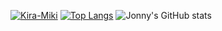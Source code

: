 [![Kira-Miki](https://github-readme-stats.vercel.app/api/pin/?username=JonnyBoy2000&repo=Kira-Public&show_icons=true&theme=tokyonight&hide_border=true)](https://github.com/anuraghazra/github-readme-stats)
[![Top Langs](https://github-readme-stats.vercel.app/api/top-langs/?username=JonnyBoy2000&layout=compact&show_icons=true&theme=tokyonight&hide_border=true)](https://github.com/anuraghazra/github-readme-stats)
![Jonny's GitHub stats](https://github-readme-stats.vercel.app/api?username=JonnyBoy2000&show_icons=true&theme=tokyonight&hide_border=true)
